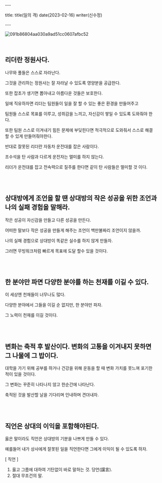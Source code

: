 \---

title: title(일의 격) date(2023-02-16) writer(신수정)

\---

![091b86804aa030a9ad51cc0607afbc52](https://dev-hand.github.io/blog/images/KakaoTalk_Photo_2023-02-19-20-21-31.jpeg)

<br/>

## 리더란 정원사다.

나무와 풀들은 스스로 자라난다.

그것을 관리하는 정원사는 잘 자라날 수 있도록 영양분을 공급한다.

또한 잡초가 생기면 뽑아내고 아름다운 것들은 보호한다.

일에 직유하자면 리더는 팀원들이 일을 잘 할 수 있는 좋은 환경을 만들어주고

팀원들 스스로 목표를 이루고, 성취감을 느끼고, 자신감이 쌓일 수 있도록 도와줘야 한다.

또한 팀원 스스로 이겨내기 힘든 문제에 부딪힌다면 적극적으로 도와줘서 스스로 해결 할 수 있게 만들어줘야한다.

반대로 잘못된 리더란 자동차 운전대를 잡은 사람이다.

조수석을 탄 사람과 다르게 운전자는 멀미를 하지 않는다.

리더가 운전대를 잡고 전속력으로 질주를 한다면 같이 탄 사람들은 멀미할 것 이다.

<br/>
<br/>

## 상대방에게 조언을 할 땐 상대방의 작은 성공을 위한 조언과 나의 실패 경험을 말해라.

작은 성공이 자신감을 만들고 다른 성공을 만든다.

어떠한 말보다 작은 성공을 만들게 해주는 조언이 백만불짜리 조언이지 않을까.

나의 실패 경험으로 상대방이 똑같은 실수를 하지 않게 만들자.

그러면 무빙워크처럼 빠르게 목표에 도달 할수 있을 것이다.

<br/>
<br/>

## 한 분야만 파면 다양한 분야를 하는 천재를 이길 수 있다.

이 세상엔 천재들이 너무나도 많다.

다양한 분야에서 그들을 이길 순 없지만, 한 분야만 파자.

그 노력이 천재를 이길 것이다.

<br/>
<br/>

## 변화는 축적 후 발산이다. 변화의 고통을 이겨내지 못하면 그 나물에 그 밥이다.

대학을 가기 위해 공부를 하거나 건강을 위해 운동을 할 때 변화 가치를 못느껴 포기한 적이 있을 것이다.

그 변화는 꾸준히 나타나지 않고 한순간에 나타난다.

축적된 것을 발산할 날을 기다리며 인내하며 견뎌내자.

<br/>
<br/>

## 직언은 상대의 이익을 포함해야된다.

옳은 말이라도 직언은 상대방의 기분을 나쁘게 만들 수 있다.

예를들어 내가 상사에게 잘못된 일을 직언한다면 그에게 이익이 될 수 있도록 하자.

[ 직언 ]

1. 옳고 그름에 대하여 기탄없이 바로 말하는 것. 당언(讜言).
2. 절대 무조건의 말.
